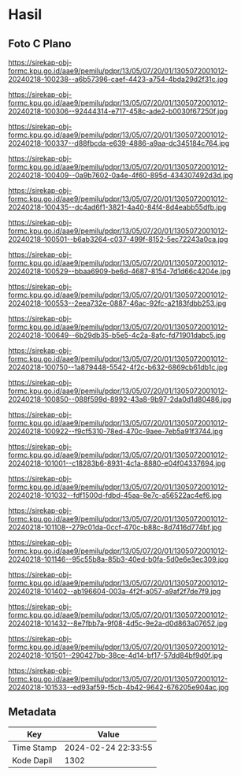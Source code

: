 # Hasil

## Foto C Plano

https://sirekap-obj-formc.kpu.go.id/aae9/pemilu/pdpr/13/05/07/20/01/1305072001012-20240218-100238--a6b57396-caef-4423-a754-4bda29d2f31c.jpg

https://sirekap-obj-formc.kpu.go.id/aae9/pemilu/pdpr/13/05/07/20/01/1305072001012-20240218-100306--92444314-e717-458c-ade2-b0030f67250f.jpg

https://sirekap-obj-formc.kpu.go.id/aae9/pemilu/pdpr/13/05/07/20/01/1305072001012-20240218-100337--d88fbcda-e639-4886-a9aa-dc345184c764.jpg

https://sirekap-obj-formc.kpu.go.id/aae9/pemilu/pdpr/13/05/07/20/01/1305072001012-20240218-100409--0a9b7602-0a4e-4f60-895d-434307492d3d.jpg

https://sirekap-obj-formc.kpu.go.id/aae9/pemilu/pdpr/13/05/07/20/01/1305072001012-20240218-100435--dc4ad6f1-3821-4a40-84f4-8d4eabb55dfb.jpg

https://sirekap-obj-formc.kpu.go.id/aae9/pemilu/pdpr/13/05/07/20/01/1305072001012-20240218-100501--b6ab3264-c037-499f-8152-5ec72243a0ca.jpg

https://sirekap-obj-formc.kpu.go.id/aae9/pemilu/pdpr/13/05/07/20/01/1305072001012-20240218-100529--bbaa6909-be6d-4687-8154-7d1d66c4204e.jpg

https://sirekap-obj-formc.kpu.go.id/aae9/pemilu/pdpr/13/05/07/20/01/1305072001012-20240218-100553--2eea732e-0887-46ac-92fc-a2183fdbb253.jpg

https://sirekap-obj-formc.kpu.go.id/aae9/pemilu/pdpr/13/05/07/20/01/1305072001012-20240218-100649--6b29db35-b5e5-4c2a-8afc-fd71901dabc5.jpg

https://sirekap-obj-formc.kpu.go.id/aae9/pemilu/pdpr/13/05/07/20/01/1305072001012-20240218-100750--1a879448-5542-4f2c-b632-6869cb61db1c.jpg

https://sirekap-obj-formc.kpu.go.id/aae9/pemilu/pdpr/13/05/07/20/01/1305072001012-20240218-100850--088f599d-8992-43a8-9b97-2da0d1d80486.jpg

https://sirekap-obj-formc.kpu.go.id/aae9/pemilu/pdpr/13/05/07/20/01/1305072001012-20240218-100922--f9cf5310-78ed-470c-9aee-7eb5a91f3744.jpg

https://sirekap-obj-formc.kpu.go.id/aae9/pemilu/pdpr/13/05/07/20/01/1305072001012-20240218-101001--c18283b6-8931-4c1a-8880-e04f04337694.jpg

https://sirekap-obj-formc.kpu.go.id/aae9/pemilu/pdpr/13/05/07/20/01/1305072001012-20240218-101032--fdf1500d-fdbd-45aa-8e7c-a56522ac4ef6.jpg

https://sirekap-obj-formc.kpu.go.id/aae9/pemilu/pdpr/13/05/07/20/01/1305072001012-20240218-101108--279c01da-0ccf-470c-b88c-8d7416d774bf.jpg

https://sirekap-obj-formc.kpu.go.id/aae9/pemilu/pdpr/13/05/07/20/01/1305072001012-20240218-101146--95c55b8a-85b3-40ed-b0fa-5d0e6e3ec309.jpg

https://sirekap-obj-formc.kpu.go.id/aae9/pemilu/pdpr/13/05/07/20/01/1305072001012-20240218-101402--ab196604-003a-4f2f-a057-a9af2f7de7f9.jpg

https://sirekap-obj-formc.kpu.go.id/aae9/pemilu/pdpr/13/05/07/20/01/1305072001012-20240218-101432--8e7fbb7a-9f08-4d5c-9e2a-d0d863a07652.jpg

https://sirekap-obj-formc.kpu.go.id/aae9/pemilu/pdpr/13/05/07/20/01/1305072001012-20240218-101501--290427bb-38ce-4d14-bf17-57dd84bf9d0f.jpg

https://sirekap-obj-formc.kpu.go.id/aae9/pemilu/pdpr/13/05/07/20/01/1305072001012-20240218-101533--ed93af59-f5cb-4b42-9642-676205e904ac.jpg


## Metadata

| Key        | Value               |
| ---------- | ------------------- |
| Time Stamp | 2024-02-24 22:33:55 |
| Kode Dapil | 1302                |



